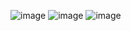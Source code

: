 
![image](https://github.com/user-attachments/assets/62ab228c-84cf-41dd-baf3-4aaf35ff4a28)
![image](https://github.com/user-attachments/assets/53d64da2-6b95-483e-a924-69ab20550a42)
![image](https://github.com/user-attachments/assets/9856b39c-49e0-42cf-819a-4516f82c631e)

